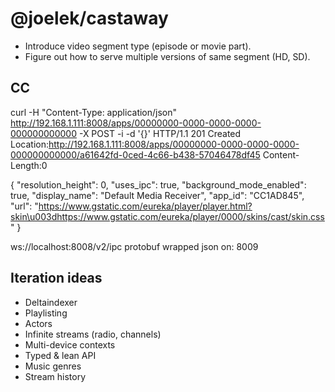 # @joelek/castaway

* Introduce video segment type (episode or movie part).
* Figure out how to serve multiple versions of same segment (HD, SD).

## CC

curl -H "Content-Type: application/json" http://192.168.1.111:8008/apps/00000000-0000-0000-0000-000000000000 -X POST -i -d '{}'
HTTP/1.1 201 Created
Location:http://192.168.1.111:8008/apps/00000000-0000-0000-0000-000000000000/a61642fd-0ced-4c66-b438-57046478df45
Content-Length:0

{
	"resolution_height": 0,
	"uses_ipc": true,
	"background_mode_enabled": true,
	"display_name": "Default Media Receiver",
	"app_id": "CC1AD845",
	"url": "https://www.gstatic.com/eureka/player/player.html?skin\u003dhttps://www.gstatic.com/eureka/player/0000/skins/cast/skin.css"
}

ws://localhost:8008/v2/ipc
protobuf wrapped json on: 8009


## Iteration ideas

* Deltaindexer
* Playlisting
* Actors
* Infinite streams (radio, channels)
* Multi-device contexts
* Typed & lean API
* Music genres
* Stream history
